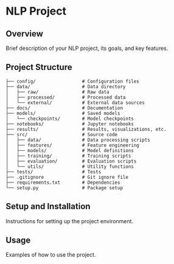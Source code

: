 # NLP Project

## Overview
Brief description of your NLP project, its goals, and key features.

## Project Structure
```
├── config/                 # Configuration files
├── data/                   # Data directory
│   ├── raw/                # Raw data
│   ├── processed/          # Processed data
│   └── external/           # External data sources
├── docs/                   # Documentation
├── models/                 # Saved models
│   └── checkpoints/        # Model checkpoints
├── notebooks/              # Jupyter notebooks
├── results/                # Results, visualizations, etc.
├── src/                    # Source code
│   ├── data/               # Data processing scripts
│   ├── features/           # Feature engineering
│   ├── models/             # Model definitions
│   ├── training/           # Training scripts
│   ├── evaluation/         # Evaluation scripts
│   └── utils/              # Utility functions
├── tests/                  # Tests
├── .gitignore              # Git ignore file
├── requirements.txt        # Dependencies
└── setup.py                # Package setup
```

## Setup and Installation
Instructions for setting up the project environment.

## Usage
Examples of how to use the project.

